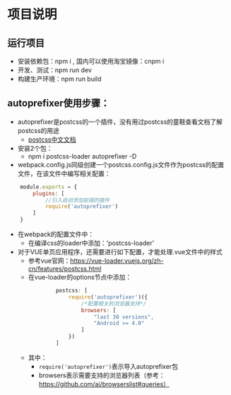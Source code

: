 # 项目说明

## 运行项目
+ 安装依赖包：npm i , 国内可以使用淘宝镜像：cnpm i
+ 开发、测试：npm run dev
+ 构建生产环境：npm run build

## autoprefixer使用步骤：
+ autoprefixer是postcss的一个插件，没有用过postcss的童鞋查看文档了解postcss的用途
    - [postcss中文文档](https://github.com/postcss/postcss/blob/HEAD/README.cn.md)
+ 安装2个包：
    - npm i postcss-loader autoprefixer -D
+ webpack.config.js同级创建一个postcss.config.js文件作为postcss的配置文件，在该文件中编写相关配置：
```js
    module.exports = {
        plugins: [
            //引入自动添加前缀的插件
            require('autoprefixer')
        ]
    }
```
+ 在webpack的配置文件中：
    - 在编译css的loader中添加：'postcss-loader'
+ 对于VUE单页应用程序，还需要进行如下配置，才能处理.vue文件中的样式
    - 参考vue官网：https://vue-loader.vuejs.org/zh-cn/features/postcss.html
    - 在vue-loader的options节点中添加：
    ```js
                postcss: [
                    require('autoprefixer')({
                        /*配置相关的浏览器支持*/
                        browsers: [
                            "last 30 versions",
                            "Android >= 4.0"
                        ]
                    })
                ]
    ```
    - 其中：
        - `require('autoprefixer')`表示导入autoprefixer包
        - browsers表示需要支持的浏览器列表（参考：https://github.com/ai/browserslist#queries）